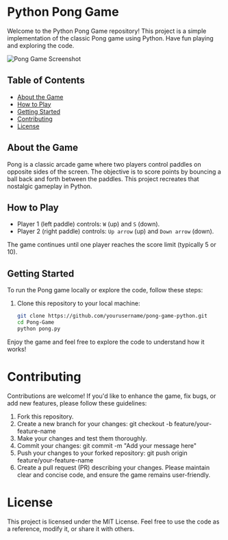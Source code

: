 # Python Pong Game

Welcome to the Python Pong Game repository! This project is a simple implementation of the classic Pong game using Python. Have fun playing and exploring the code.

![Pong Game Screenshot](pong_screenshot.png)

## Table of Contents

- [About the Game](#about-the-game)
- [How to Play](#how-to-play)
- [Getting Started](#getting-started)
- [Contributing](#contributing)
- [License](#license)

## About the Game

Pong is a classic arcade game where two players control paddles on opposite sides of the screen. The objective is to score points by bouncing a ball back and forth between the paddles. This project recreates that nostalgic gameplay in Python.

## How to Play

- Player 1 (left paddle) controls: `W` (up) and `S` (down).
- Player 2 (right paddle) controls: `Up arrow` (up) and `Down arrow` (down).

The game continues until one player reaches the score limit (typically 5 or 10).

## Getting Started

To run the Pong game locally or explore the code, follow these steps:

1. Clone this repository to your local machine:

   ```bash
   git clone https://github.com/yourusername/pong-game-python.git
   cd Pong-Game
   python pong.py
Enjoy the game and feel free to explore the code to understand how it works!

# Contributing
Contributions are welcome! If you'd like to enhance the game, fix bugs, or add new features, please follow these guidelines:

1. Fork this repository.
2. Create a new branch for your changes: git checkout -b feature/your-feature-name
3. Make your changes and test them thoroughly.
4. Commit your changes: git commit -m "Add your message here"
5. Push your changes to your forked repository: git push origin feature/your-feature-name
6. Create a pull request (PR) describing your changes.
Please maintain clear and concise code, and ensure the game remains user-friendly.

# License
This project is licensed under the MIT License. Feel free to use the code as a reference, modify it, or share it with others.
